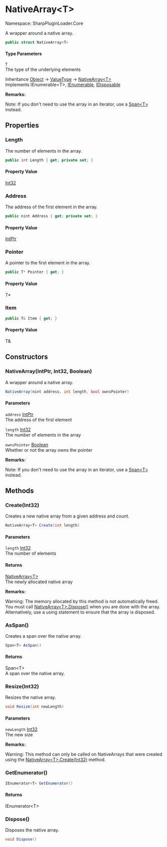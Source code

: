 # NativeArray&lt;T&gt;

Namespace: SharpPluginLoader.Core

A wrapper around a native array.

```csharp
public struct NativeArray<T>
```

#### Type Parameters

`T`<br>
The type of the underlying elements

Inheritance [Object](https://docs.microsoft.com/en-us/dotnet/api/System.Object) → [ValueType](https://docs.microsoft.com/en-us/dotnet/api/System.ValueType) → [NativeArray&lt;T&gt;](./SharpPluginLoader.Core.NativeArray-1.md)<br>
Implements IEnumerable&lt;T&gt;, [IEnumerable](https://docs.microsoft.com/en-us/dotnet/api/System.Collections.IEnumerable), [IDisposable](https://docs.microsoft.com/en-us/dotnet/api/System.IDisposable)

**Remarks:**

Note: If you don't need to use the array in an iterator, use a [Span&lt;T&gt;](https://docs.microsoft.com/en-us/dotnet/api/System.Span-1) instead.

## Properties

### **Length**

The number of elements in the array.

```csharp
public int Length { get; private set; }
```

#### Property Value

[Int32](https://docs.microsoft.com/en-us/dotnet/api/System.Int32)<br>

### **Address**

The address of the first element in the array.

```csharp
public nint Address { get; private set; }
```

#### Property Value

[IntPtr](https://docs.microsoft.com/en-us/dotnet/api/System.IntPtr)<br>

### **Pointer**

A pointer to the first element in the array.

```csharp
public T* Pointer { get; }
```

#### Property Value

T*<br>

### **Item**

```csharp
public T& Item { get; }
```

#### Property Value

T&<br>

## Constructors

### **NativeArray(IntPtr, Int32, Boolean)**

A wrapper around a native array.

```csharp
NativeArray(nint address, int length, bool ownsPointer)
```

#### Parameters

`address` [IntPtr](https://docs.microsoft.com/en-us/dotnet/api/System.IntPtr)<br>
The address of the first element

`length` [Int32](https://docs.microsoft.com/en-us/dotnet/api/System.Int32)<br>
The number of elements in the array

`ownsPointer` [Boolean](https://docs.microsoft.com/en-us/dotnet/api/System.Boolean)<br>
Whether or not the array owns the pointer

**Remarks:**

Note: If you don't need to use the array in an iterator, use a [Span&lt;T&gt;](https://docs.microsoft.com/en-us/dotnet/api/System.Span-1) instead.

## Methods

### **Create(Int32)**

Creates a new native array from a given address and count.

```csharp
NativeArray<T> Create(int length)
```

#### Parameters

`length` [Int32](https://docs.microsoft.com/en-us/dotnet/api/System.Int32)<br>
The number of elements

#### Returns

[NativeArray&lt;T&gt;](./SharpPluginLoader.Core.NativeArray-1.md)<br>
The newly allocated native array

**Remarks:**

Warning: The memory allocated by this method is not automatically freed. You must call [NativeArray&lt;T&gt;.Dispose()](./SharpPluginLoader.Core.NativeArray-1.md#dispose) when you are done with the array.
 Alternatively, use a using statement to ensure that the array is disposed.

### **AsSpan()**

Creates a span over the native array.

```csharp
Span<T> AsSpan()
```

#### Returns

Span&lt;T&gt;<br>
A span over the native array.

### **Resize(Int32)**

Resizes the native array.

```csharp
void Resize(int newLength)
```

#### Parameters

`newLength` [Int32](https://docs.microsoft.com/en-us/dotnet/api/System.Int32)<br>
The new size

**Remarks:**

Warning: This method can only be called on NativeArrays that were created using the [NativeArray&lt;T&gt;.Create(Int32)](./SharpPluginLoader.Core.NativeArray-1.md#createint32) method.

### **GetEnumerator()**

```csharp
IEnumerator<T> GetEnumerator()
```

#### Returns

IEnumerator&lt;T&gt;<br>

### **Dispose()**

Disposes the native array.

```csharp
void Dispose()
```
